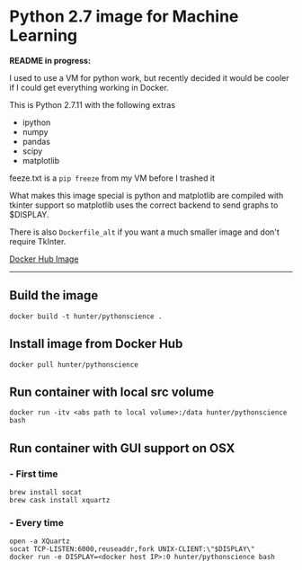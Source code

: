 # Python 2.7 image for Machine Learning


**README in progress:**

I used to use a VM for  python work, but recently decided it would be cooler if I could get everything working in Docker.

This is Python 2.7.11 with the following extras

* ipython
* numpy
* pandas
* scipy
* matplotlib

feeze.txt is a `pip freeze` from my VM before I trashed it

What makes this image special is python and matplotlib are compiled with tkinter support so matplotlib uses the correct backend to send graphs to $DISPLAY.

There is also `Dockerfile_alt` if you want a much smaller image and don't require TkInter.

[Docker Hub Image](https://hub.docker.com/r/hunter/pythonscience/)

---------------------------------------

## Build the image

`docker build -t hunter/pythonscience .`

## Install image from Docker Hub

`docker pull hunter/pythonscience`

## Run container with local src volume

`docker run -itv <abs path to local volume>:/data hunter/pythonscience bash`

## Run container with GUI support on OSX

### - First time
`brew install socat`  
`brew cask install xquartz`  

### - Every time
`open -a XQuartz`  
`socat TCP-LISTEN:6000,reuseaddr,fork UNIX-CLIENT:\"$DISPLAY\"`  
`docker run -e DISPLAY=<docker host IP>:0 hunter/pythonscience bash`